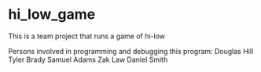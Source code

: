 # hi_low_game
This is a team project that runs a game of hi-low

Persons involved in programming and debugging this program:
Douglas Hill
Tyler Brady
Samuel Adams
Zak Law
Daniel Smith
